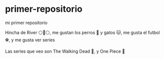 # primer-repositorio

mi primer repositorio

Hincha de River ⚪🔴⚪, me gustan los perros 🐶 y gatos 🐱, me gusta el futbol ⚽, y me gusta ver series

Las series que veo son The Walking Dead 🧟, y One Piece 👒
